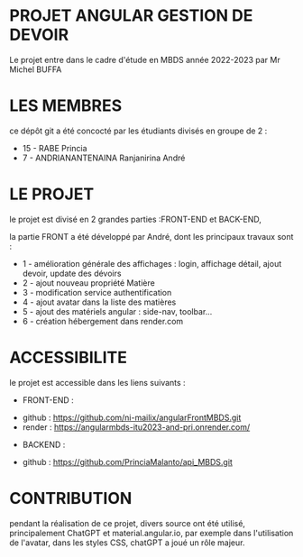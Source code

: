 # **PROJET ANGULAR GESTION DE DEVOIR**
Le projet entre dans le cadre d'étude en MBDS année 2022-2023 par Mr Michel BUFFA

# **LES MEMBRES**
ce dépôt git a été concocté par les étudiants divisés en groupe de 2 :

- 15 - RABE Princia
- 7 - ANDRIANANTENAINA Ranjanirina André

# **LE PROJET**
le projet est divisé en 2 grandes parties :FRONT-END et BACK-END,

la partie FRONT a été développé par André, dont les principaux travaux sont :
* 1 - amélioration générale des affichages : login, affichage détail, ajout devoir, update des dévoirs
* 2 - ajout nouveau propriété Matière
* 3 - modification service authentification
* 4 - ajout avatar dans la liste des matières
* 5 - ajout des matériels angular : side-nav, toolbar...
* 6 - création hébergement dans render.com

# **ACCESSIBILITE**
le projet est accessible dans les liens suivants :
* FRONT-END :
- github : https://github.com/ni-mailix/angularFrontMBDS.git
- render : https://angularmbds-itu2023-and-pri.onrender.com/
* BACKEND : 
- github : https://github.com/PrinciaMalanto/api_MBDS.git

# **CONTRIBUTION**
pendant la réalisation de ce projet, divers source ont été utilisé, principalement ChatGPT et material.angular.io,
par exemple dans l'utilisation de l'avatar, 
dans les styles CSS, chatGPT a joué un rôle majeur.
